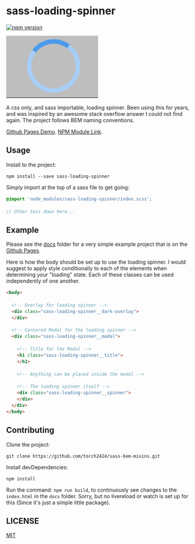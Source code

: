 # sass-loading-spinner

[![npm version](https://badge.fury.io/js/sass-loading-spinner.svg)](https://badge.fury.io/js/sass-loading-spinner)

![Loading Spinner gif](./docs/loadingSpinnerGithub.gif)

A css only, and sass importable, loading spinner. Been using this for years, and was inspired by an awesome stack overflow answer I could not find again. The project follows BEM naming conventions.

[Github Pages Demo](https://torch2424.github.io/sass-loading-spinner/).
[NPM Module Link](https://www.npmjs.com/package/sass-loading-spinner).

## Usage

Install to the project:

```
npm install --save sass-loading-spinner
```

Simply import at the top of a sass file to get going:

```scss
@import 'node_modules/sass-loading-spinner/index.scss';

// Other Sass down here...
```

## Example

Please see the [docs](./docs) folder for a very simple example project that is on the [Github Pages](https://torch2424.github.io/sass-loading-spinner/).

Here is how the body should be set up to use the loading spinner. I would suggest to apply style conditionally to each of the elements when determining your "loading" state. Each of these classes can be used independently of one another.

```html
<body>

  <!-- Overlay for loading spinner -->
  <div class="sass-loading-spinner__dark-overlay">
  </div>

  <!-- Centered Modal for the loading spinner -->
  <div class="sass-loading-spinner__modal">

    <!-- Title for the Modal -->
    <h1 class="sass-loading-spinner__title">
    </h1>

    <!-- Anything can be placed inside the modal -->

    <!-- The loading spinner itself -->
    <div class="sass-loading-spinner__spinner">
    </div>
  </div>
</body>
```

## Contributing

Clone the project:

```
git clone https://github.com/torch2424/sass-bem-mixins.git
```

Install devDependencies:

```
npm install
```

Run the command: `npm run build`, to continuously see changes to the `index.html` in the `docs` folder. Sorry, but no livereload or watch is set up for this (Since it's just a simple little package).

## LICENSE

[MIT](https://choosealicense.com/licenses/mit/#)
